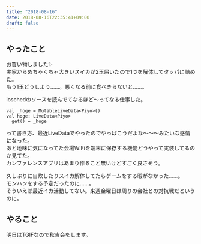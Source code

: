 ```yaml
---
title: "2018-08-16"
date: 2018-08-16T22:35:41+09:00
draft: false
---
```


## やったこと
お買い物しました✨  
実家からめちゃくちゃ大きいスイカが2玉届いたので1つを解体してタッパに詰めた。  
もう1玉どうしよう……。悪くなる前に食べきらないと……。  
  
ioschedのソースを読んでてなるほど〜ってなる仕事した。  
```  
val _hoge = MutableLiveData<Piyo>()
val hoge: LiveData<Piyo>
  get() = _hoge
```
って書き方、最近LiveDataでやったのでやっぱこうだよな〜〜〜みたいな感情になった。  
あと地味に気になってた会場WiFiを端末に保存する機能どうやって実装してるのか見てた。  
カンファレンスアプリはあまり作ること無いけどすごく良さそう。  
  
久しぶりに自炊したりスイカ解体してたらゲームをする暇がなかった……。  
モンハンをする予定だったのに……。  
そういえば最近イカ活動してない。来週金曜日は周りの会社との対抗戦だというのに。  
  
## やること
明日はTGIFなので秋吉会をします。  

